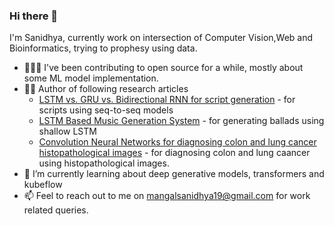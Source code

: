 ### Hi there 👋

I'm Sanidhya, currently work on intersection of Computer Vision,Web and Bioinformatics, trying to prophesy using data.

- 👨🏻‍💻 I've been contributing to open source for a while, mostly about some ML model implementation. 
- ✍🏻 Author of following research articles
  - [LSTM vs. GRU vs. Bidirectional RNN for script generation](https://arxiv.org/abs/1908.04332) - for scripts using seq-to-seq models  
  - [LSTM Based Music Generation System](https://arxiv.org/abs/1908.01080) - for generating ballads using shallow LSTM
  - [Convolution Neural Networks for diagnosing colon and lung cancer histopathological images](https://arxiv.org/abs/2009.03878) - for diagnosing colon and lung caancer using histopathological images.
- 🌱 I’m currently learning about deep generative models, transformers and kubeflow
- 📫 Feel to reach out to me on <mangalsanidhya19@gmail.com> for work related queries.
<!--
**sanidhyamangal/sanidhyamangal** is a ✨ _special_ ✨ repository because its `README.md` (this file) appears on your GitHub profile.

Here are some ideas to get you started:

- 🔭 I’m currently working on ...
- 🌱 I’m currently learning ...
- 👯 I’m looking to collaborate on ...
- 🤔 I’m looking for help with ...
- 💬 Ask me about ...
- 📫 How to reach me: ...
- 😄 Pronouns: ...
- ⚡ Fun fact: ...
-->
